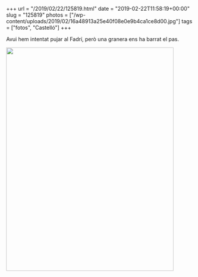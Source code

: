 +++
url = "/2019/02/22/125819.html"
date = "2019-02-22T11:58:19+00:00"
slug = "125819"
photos = ["/wp-content/uploads/2019/02/16a48913a25e40f08e0e9b4ca1ce8d00.jpg"]
tags = ["fotos", "Castelló"]
+++

Avui hem intentat pujar al Fadrí, però una granera ens ha barrat el pas.

<img src="/wp-content/uploads/2019/02/16a48913a25e40f08e0e9b4ca1ce8d00.jpg" width="450" height="600" alt="" />
